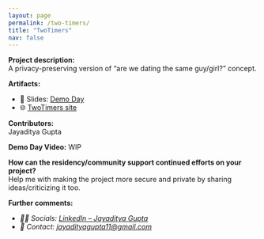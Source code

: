 ```yaml
---
layout: page
permalink: /two-timers/
title: "TwoTimers"
nav: false
---
```


**Project description:**  
A privacy-preserving version of “are we dating the same guy/girl?” concept.

**Artifacts:**

- 📄 Slides: [Demo Day](https://docs.google.com/presentation/d/1gM4o-w3pQdxjQHbF26dQb2ZmDnPV9HZmERfF7vcdIW4/)
- 🌐 [TwoTimers site](https://twotimers.netlify.app/)

**Contributors:**  
Jayaditya Gupta

**Demo Day Video:**
WIP

**How can the residency/community support continued efforts on your project?**  
Help me with making the project more secure and private by sharing ideas/criticizing it too.

**Further comments:**

- _🙋‍♂️ Socials: [LinkedIn – Jayaditya Gupta](https://www.linkedin.com/in/jayaditya-gupta-a56454129/)_
- _📧 Contact: [jayadityagupta11@gmail.com](mailto:jayadityagupta11@gmail.com)_
